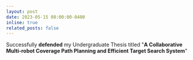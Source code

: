 ```yaml
---
layout: post
date: 2023-05-15 08:00:00-0400
inline: true
related_posts: false
---
```


Successfully **defended** my Undergraduate Thesis titled "**A Collaborative Multi-robot Coverage Path Planning and Efficient Target Search System**"
